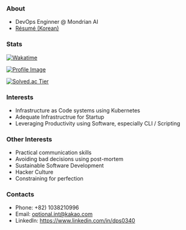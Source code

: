 ### About

 - DevOps Enginner @ Mondrian AI
 - [Résumé (Korean)](https://jiho-lee.notion.site/jiho-lee/Jiho-Lee-e2033eeaaf20408b8bec52b41710f592)

### Stats

[![Wakatime](https://wakatime.com/badge/user/9de25f4f-c88f-4413-beaa-30045b830f19.svg)](https://wakatime.com/@DPS0340)

[![Profile Image](https://github-readme-stats-dps0340.vercel.app/api?username=DPS0340&hide=contribs&count_private=true&show_icons=true&theme=radical&include_all_commits=true&custom_title=DPS0340's%20Github%20Stats&cache_seconds=86400)](https://github.com/DPS0340)

[![Solved.ac Tier](http://mazassumnida.wtf/api/v2/generate_badge?boj=a891)](https://solved.ac/profile/a891)

### Interests

- Infrastructure as Code systems using Kubernetes
- Adequate Infrastructrue for Startup
- Leveraging Productivity using Software, especially CLI / Scripting

### Other Interests

- Practical communication skills
- Avoiding bad decisions using post-mortem
- Sustainable Software Development
- Hacker Culture
- Constraining for perfection

### Contacts

- Phone: +82) 1038210996
- Email: optional.int@kakao.com
- LinkedIn: https://www.linkedin.com/in/dps0340
